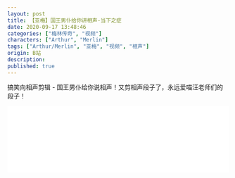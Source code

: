 ```yaml
---
layout: post
title: 【亚梅】国王男仆给你讲相声-当下之症
date: 2020-09-17 13:48:46
categories: ["梅林传奇", "视频"]
characters: ["Arthur", "Merlin"]
tags: ["Arthur/Merlin", "亚梅", "视频", "相声"]
origin: B站
description: 
published: true
---
```


搞笑向相声剪辑 - 国王男仆给你说相声！又剪相声段子了，永远爱喵汪老师们的段子！
<br>
<iframe width="100%" height="auto" src="//player.bilibili.com/player.html?aid=584590543&bvid=BV1wz4y1Z7NC&cid=236361039&page=1" scrolling="no" border="0" frameborder="no" framespacing="0" allowfullscreen="true"> </iframe>
